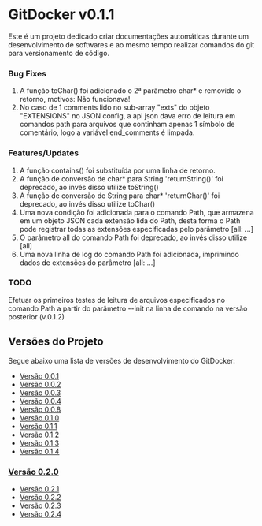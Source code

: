 <a name="title"></a>
# GitDocker v0.1.1

Este é um projeto dedicado criar documentações automáticas durante um desenvolvimento de softwares e ao mesmo tempo realizar comandos do git para versionamento de código.

### Bug Fixes

1. A função toChar() foi adicionado o 2ª parâmetro char* e removido o retorno, motivos: Não funcionava!
2. No caso de 1 comments lido no sub-array "exts" do objeto "EXTENSIONS" no JSON config, a api json dava erro de leitura em comandos path para arquivos que continham apenas 1 símbolo de comentário, logo a variável end_comments é limpada.

### Features/Updates

1. A função contains() foi substituída por uma linha de retorno.
2. A função de conversão de char* para String 'returnString()' foi deprecado, ao invés disso utilize toString()
3. A função de conversão de String para char* 'returnChar()' foi deprecado, ao invés disso utilize toChar()
4. Uma nova condição foi adicionada para o comando Path, que armazena em um objeto JSON cada extensão lida do Path, desta forma o Path pode registrar todas as extensões especificadas pelo parâmetro [all: ...]
5. O parâmetro all do comando Path foi deprecado, ao invés disso utilize [all]
6. Uma nova linha de log do comando Path foi adicionada, imprimindo dados de extensões do parâmetro [all: ...]

### TODO 

Efetuar os primeiros testes de leitura de arquivos especificados no comando Path a partir do parâmetro --init na linha de comando na versão posterior (v.0.1.2)

## Versões do Projeto

Segue abaixo uma lista de versões de desenvolvimento do GitDocker:

* <a href="https://github.com/FrancisBFTC/gitdocker/tree/gitdocker-v0.0.1#title"> Versão 0.0.1 </a>
* <a href="https://github.com/FrancisBFTC/gitdocker/tree/gitdocker-v0.0.2#title"> Versão 0.0.2 </a>
* <a href="https://github.com/FrancisBFTC/gitdocker/tree/gitdocker-v0.0.3#title"> Versão 0.0.3 </a>
* <a href="https://github.com/FrancisBFTC/gitdocker/tree/gitdocker-v0.0.4#title"> Versão 0.0.4 </a>
* <a href="https://github.com/FrancisBFTC/gitdocker/tree/gitdocker-v0.0.8#title"> Versão 0.0.8 </a>
* <a href="https://github.com/FrancisBFTC/gitdocker/tree/gitdocker-v0.1.0#title"> Versão 0.1.0 </a>
* <a href="https://github.com/FrancisBFTC/gitdocker/tree/gitdocker-v0.1.1#title"> Versão 0.1.1 </a>
* <a href="https://github.com/FrancisBFTC/gitdocker/tree/gitdocker-v0.1.2#title"> Versão 0.1.2 </a>
* <a href="https://github.com/FrancisBFTC/gitdocker/tree/gitdocker-v0.1.3#title"> Versão 0.1.3 </a>
* <a href="https://github.com/FrancisBFTC/gitdocker/tree/gitdocker-v0.1.4#title"> Versão 0.1.4 </a>

### <a href="https://github.com/FrancisBFTC/gitdocker/tree/gitdocker-v0.2.0#title"> Versão 0.2.0 </a>

* <a href="https://github.com/FrancisBFTC/gitdocker/tree/gitdocker-v0.2.1#title"> Versão 0.2.1 </a>
* <a href="https://github.com/FrancisBFTC/gitdocker/tree/gitdocker-v0.2.2#title"> Versão 0.2.2 </a>
* <a href="https://github.com/FrancisBFTC/gitdocker/tree/gitdocker-v0.2.3#title"> Versão 0.2.3 </a>
* <a href="https://github.com/FrancisBFTC/gitdocker/tree/gitdocker-v0.2.4#title"> Versão 0.2.4 </a>
